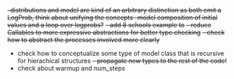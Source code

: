 ~~-distributions and model are kind of an arbitrary distinction as both emit a LogProb, think about unifying the concepts
    -model composition of initial values and a loop over logprobs?~~
~~- add 8 schools example to~~ 
~~- reduce Callables to more expressive abstractions for better type checking~~
~~- check how to abstract the processes involved more clearly~~
- check how to conceptualize some type of model class that is recursive for hierachical structures
  ~~- propagate new types to the rest of the code!~~
- check about warmup and num_steps
